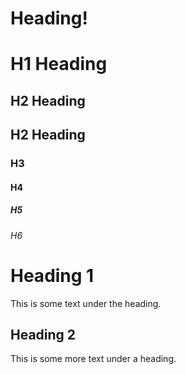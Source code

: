 <h1>Heading!</h1>

# H1 Heading

<h2>H2 Heading</h2>

## H2 Heading

### H3

#### H4

##### H5

###### H6

Heading 1
=========

This is some text under the heading.

Heading 2
---------

This is some more text under a heading.
